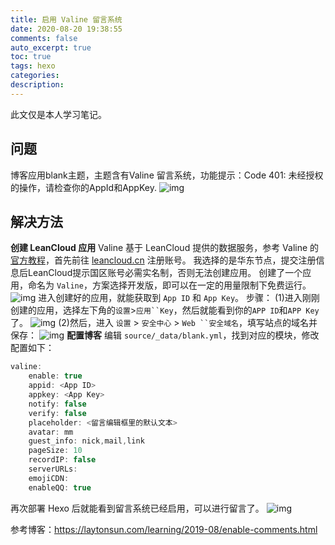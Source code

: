 ```yaml
---
title: 启用 Valine 留言系统
date: 2020-08-20 19:38:55
comments: false
auto_excerpt: true
toc: true
tags: hexo
categories: 
description:
---
```

此文仅是本人学习笔记。

## 问题
博客应用blank主题，主题含有Valine 留言系统，功能提示：Code 401: 未经授权的操作，请检查你的AppId和AppKey.
![img](/images/MessageBoard1.png)

## 解决方法
**创建 LeanCloud 应用**
Valine 基于 LeanCloud 提供的数据服务，参考 Valine 的 [官方教程](https://valine.js.org/quickstart.html)，首先前往 [leancloud.cn](https://leancloud.cn/) 注册账号。
我选择的是华东节点，提交注册信息后LeanCloud提示国区账号必需实名制，否则无法创建应用。
创建了一个应用，命名为 `Valine`，方案选择开发版，即可以在一定的用量限制下免费运行。
![img](/images/MessageBoard2.png)
进入创建好的应用，就能获取到 `App ID` 和 `App Key`。
步骤：
(1)进入刚刚创建的应用，选择左下角的`设置`>`应用``Key`，然后就能看到你的`APP ID`和`APP Key`了。
![img](/images/MessageBoard3.png)
(2)然后，进入 `设置` > `安全中心` > `Web ``安全域名`，填写站点的域名并保存：
![img](/images/MessageBoard4.png)
**配置博客**
编辑 `source/_data/blank.yml`，找到对应的模块，修改配置如下：
```javascript
valine:
    enable: true 
    appid: <App ID>
    appkey: <App Key>
    notify: false 
    verify: false 
    placeholder: <留言编辑框里的默认文本>
    avatar: mm 
    guest_info: nick,mail,link 
    pageSize: 10 
    recordIP: false 
    serverURLs:
    emojiCDN: 
    enableQQ: true
```
再次部署 Hexo 后就能看到留言系统已经启用，可以进行留言了。
![img](/images/MessageBoard5.png)

参考博客：https://laytonsun.com/learning/2019-08/enable-comments.html